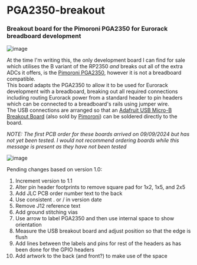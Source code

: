 # PGA2350-breakout
### Breakout board for the Pimoroni PGA2350 for Eurorack breadboard development

![image](https://github.com/user-attachments/assets/f13c7844-6c97-4d8e-98f1-39c315df7998)

At the time I'm writing this, the only development board I can find for sale which utilises the B variant of the RP2350 *and* breaks out all of the extra ADCs it offers, is the [Pimoroni PGA2350](https://shop.pimoroni.com/products/pga2350?variant=42092629229651), however it is not a breadboard compatible.  
This board adapts the PGA2350 to allow it to be used for Eurorack development with a breadboard, breaking out all required connections including routing Eurorack power from a standard header to pin headers which can be connected to a breadboard's rails using jumper wire.  
The USB connections are arranged so that an [Adafruit USB Micro-B Breakout Board](https://www.adafruit.com/product/1833) (also sold by [Pimoroni](https://shop.pimoroni.com/products/adafruit-usb-micro-b-breakout-board?variant=821196557)) can be soldered directly to the board.

*NOTE: The first PCB order for these boards arrived on 09/09/2024 but has not yet been tested. I would not recommend ordering boards while this message is present as they have not been tested*

![image](https://github.com/user-attachments/assets/68b4f18e-9988-44c4-aa9e-b8ee314470f0)

Pending changes based on version 1.0:
1. Increment version to 1.1
1. Alter pin header footprints to remove square pad for 1x2, 1x5, and 2x5
1. Add JLC PCB order number text to the back
1. Use consistent . or / in version date
1. Remove J12 reference text
1. Add ground stitching vias
1. Use arrow to label PGA2350 and then use internal space to show orientation
1. Measure the USB breakout board and adjust position so that the edge is flush
1. Add lines between the labels and pins for rest of the headers as has been done for the GPIO headers
1. Add artwork to the back (and front?) to make use of the space
